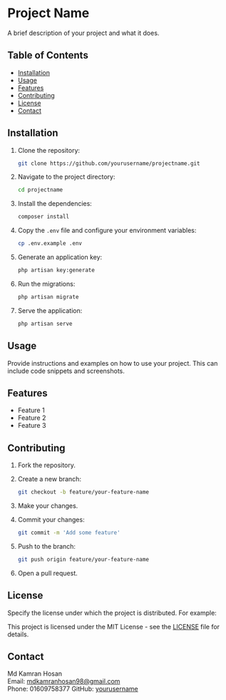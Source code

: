 # Project Name

A brief description of your project and what it does.

## Table of Contents

-   [Installation](#installation)
-   [Usage](#usage)
-   [Features](#features)
-   [Contributing](#contributing)
-   [License](#license)
-   [Contact](#contact)

## Installation

1. Clone the repository:

    ```bash
    git clone https://github.com/yourusername/projectname.git
    ```

2. Navigate to the project directory:

    ```bash
    cd projectname
    ```

3. Install the dependencies:

    ```bash
    composer install
    ```

4. Copy the `.env` file and configure your environment variables:

    ```bash
    cp .env.example .env
    ```

5. Generate an application key:

    ```bash
    php artisan key:generate
    ```

6. Run the migrations:

    ```bash
    php artisan migrate
    ```

7. Serve the application:

    ```bash
    php artisan serve
    ```

## Usage

Provide instructions and examples on how to use your project. This can include code snippets and screenshots.

## Features

-   Feature 1
-   Feature 2
-   Feature 3

## Contributing

1. Fork the repository.
2. Create a new branch:

    ```bash
    git checkout -b feature/your-feature-name
    ```

3. Make your changes.
4. Commit your changes:

    ```bash
    git commit -m 'Add some feature'
    ```

5. Push to the branch:

    ```bash
    git push origin feature/your-feature-name
    ```

6. Open a pull request.

## License

Specify the license under which the project is distributed. For example:

This project is licensed under the MIT License - see the [LICENSE](LICENSE) file for details.

## Contact

Md Kamran Hosan  
Email: [mdkamranhosan98@gmail.com](mailto:mdkamranhosan98@gmail.com)  
Phone: 01609758377
GitHub: [yourusername](https://github.com/kamranraz28)

